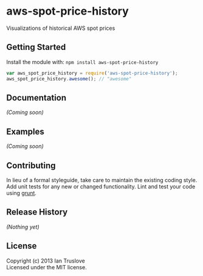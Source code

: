 # aws-spot-price-history

Visualizations of historical AWS spot prices

## Getting Started
Install the module with: `npm install aws-spot-price-history`

```javascript
var aws_spot_price_history = require('aws-spot-price-history');
aws_spot_price_history.awesome(); // "awesome"
```

## Documentation
_(Coming soon)_

## Examples
_(Coming soon)_

## Contributing
In lieu of a formal styleguide, take care to maintain the existing coding style. Add unit tests for any new or changed functionality. Lint and test your code using [grunt](https://github.com/gruntjs/grunt).

## Release History
_(Nothing yet)_

## License
Copyright (c) 2013 Ian Truslove  
Licensed under the MIT license.
